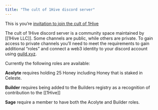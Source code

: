 ```yaml
---
title: "The cult of 1Hive discord server"
---
```


This is you’re [invitation to join the cult of 1Hive](https://discord.gg/SRYMKh3C4W)

The cult of 1Hive discord server is a community space maintained by [[1Hive LLC]]. Some channels are public, while others are private. To gain access to private channels you’ll need to meet the requirements to gain additional “roles” and connect a web3 identity to your discord account using [guild.xyz](https://guild.xyz).

Currently the following roles are available:

**Acolyte** requires holding 25 Honey including Honey that is staked in Celeste.

**Builder** requires being added to the Builders registry as a recognition of contribution to the [[1Hive]]

**Sage** require a member to have both the Acolyte and Builder roles. 

